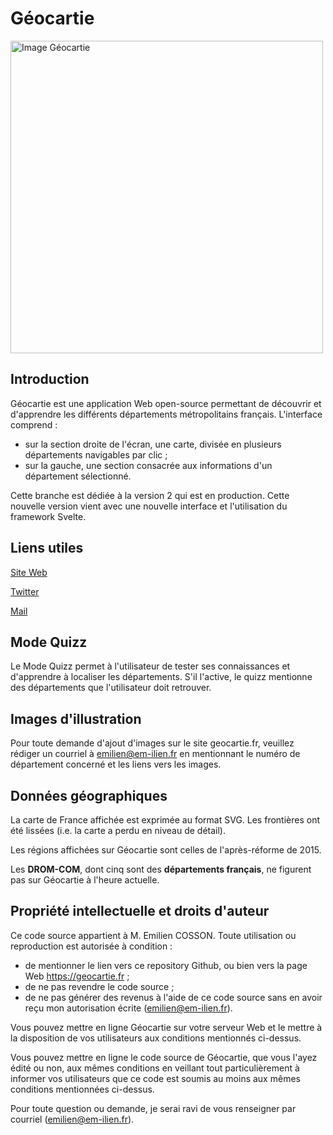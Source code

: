 # Géocartie

<img style="width:500px;" src="https://github-production-user-asset-6210df.s3.amazonaws.com/66224623/279664859-5cc83ce8-3d18-4719-ae67-e5e9e6bdfc7c.png" alt="Image Géocartie"/>

## Introduction

Géocartie est une application Web open-source permettant de découvrir et d'apprendre les différents départements métropolitains français.
L'interface comprend :

-   sur la section droite de l'écran, une carte, divisée en plusieurs départements navigables par clic ;
-   sur la gauche, une section consacrée aux informations d'un département sélectionné.

Cette branche est dédiée à la version 2 qui est en production. Cette nouvelle version vient avec une nouvelle interface et l'utilisation du framework Svelte.

## Liens utiles

[Site Web](https://geocartie.fr)

[Twitter](https://twitter.com/Em_ixocle)

[Mail](mailto:emilien@em-ilien.fr)

## Mode Quizz

Le Mode Quizz permet à l'utilisateur de tester ses connaissances et d'apprendre à localiser les départements. S'il l'active, le quizz mentionne des départements que l'utilisateur doit retrouver.

## Images d'illustration

Pour toute demande d'ajout d'images sur le site geocartie.fr, veuillez rédiger un courriel à emilien@em-ilien.fr en mentionnant le numéro de département concerné et les liens vers les images.

## Données géographiques

La carte de France affichée est exprimée au format SVG. Les frontières ont été lissées (i.e. la carte a perdu en niveau de détail).

Les régions affichées sur Géocartie sont celles de l'après-réforme de 2015.

Les **DROM-COM**, dont cinq sont des **départements français**, ne figurent pas sur Géocartie à l'heure actuelle.

## Propriété intellectuelle et droits d'auteur

Ce code source appartient à M. Emilien COSSON. Toute utilisation ou reproduction est autorisée à condition :

-   de mentionner le lien vers ce repository Github, ou bien vers la page Web https://geocartie.fr ;
-   de ne pas revendre le code source ;
-   de ne pas générer des revenus à l'aide de ce code source sans en avoir reçu mon autorisation écrite (emilien@em-ilien.fr).

Vous pouvez mettre en ligne Géocartie sur votre serveur Web et le mettre à la disposition de vos utilisateurs aux conditions mentionnés ci-dessus.

Vous pouvez mettre en ligne le code source de Géocartie, que vous l'ayez édité ou non, aux mêmes conditions en veillant tout particulièrement à informer vos utilisateurs que ce code est soumis au moins aux mêmes conditions mentionnées ci-dessus.

Pour toute question ou demande, je serai ravi de vous renseigner par courriel (emilien@em-ilien.fr).
